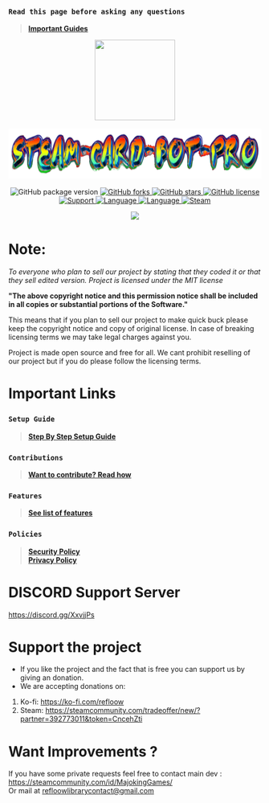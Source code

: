 ### `Read this page before asking any questions`
> **[Important Guides](https://github.com/OSL-Works/Steam-Card-Bot-PRO#important-links)**<br>

<p align="center">
<img width="160" height="160" src="https://upload.wikimedia.org/wikipedia/commons/c/c1/Steam_Logo.png">
</p>
<p align="center">
<img width="600" height="100" src="https://github.com/d0biar/skdsajl/blob/master/ProjectImages/Steam-Card-Bot-PRO.png">
</p>

<p align= "center">
  <img src="https://img.shields.io/github/package-json/v/Refloow/Steam-Card-Bot-PRO.svg" alt="GitHub package version">
  </a>
    <a href="https://github.com/Refloow/Steam-Card-Bot-PRO/network" target="_blank">
  <img src="https://img.shields.io/github/forks/Refloow/Steam-Card-Bot-PRO.svg?style=plastic" alt="GitHub forks">
  </a>
    <a href="https://github.com/Refloow/Steam-Card-Bot-PRO/stargazers" target="_blank">
  <img src="https://img.shields.io/github/stars/Refloow/Steam-Card-Bot-PRO.svg?style=plastic" alt="GitHub stars">
  </a>
    <a href="https://raw.githubusercontent.com/Refloow/Steam-Card-Bot-PRO/master/LICENSE">
  <img src="https://img.shields.io/badge/license-MIT-blue.svg?style=plastic" alt="GitHub license">
  </a>
    <a href="https://discord.gg/XxvjjPs" target="_blank">
  <img src="https://img.shields.io/discord/690327113039085600" alt="Support">
  </a>
    <a href="https://en.wikipedia.org/wiki/Node.js" target="_blank">
  <img src="https://img.shields.io/badge/Uses-Node.js-green" alt="Language">
  </a>
    <a href="https://en.wikipedia.org/wiki/JavaScript" target="_blank">
  <img src="https://img.shields.io/badge/language-JavaScript-yellow.svg" alt="Language">
  </a>
    <a href="https://steamcommunity.com/tradeoffer/new/?partner=392773011&token=CncehZti" target="_blank">
  <img src="https://img.shields.io/badge/steam-donate-yellow.svg" alt="Steam">
  </a>
</p>

<p align= "center">
  <a href="https://ko-fi.com/P5P02ONAC" target="_blank">
  <img src="https://www.ko-fi.com/img/githubbutton_sm.svg">
  </a>
</p>

# Note:
_To everyone who plan to sell our project by stating that they coded it or that they sell edited version. Project is licensed under the MIT license_

**"The above copyright notice and this permission notice shall be included in all
copies or substantial portions of the Software."**

This means that if you plan to sell our project to make quick buck please keep the copyright notice and copy of original license. In case of breaking licensing terms we may take legal charges against you.

Project is made open source and free for all. We cant prohibit reselling of our project but if you do please follow the licensing terms.

# Important Links

### `Setup Guide`
> **[Step By Step Setup Guide](https://github.com/OSL-Works/Steam-Card-Bot-PRO/wiki)**<br>
### `Contributions`
> **[Want to contribute? Read how](https://github.com/OSL-Works/Steam-Card-Bot-PRO/blob/master/.github/CONTRIBUTING.md)**<br>
### `Features`
> **[See list of features]()**<br>
### `Policies`
> **[Security Policy](https://github.com/OSL-Works/Steam-Card-Bot-PRO/security/policy)**<br>
> **[Privacy Policy](https://github.com/OSL-Works/Steam-Card-Bot-PRO/blob/master/.github/PRIVACY.md)**<br>


# DISCORD Support Server

https://discord.gg/XxvjjPs

# Support the project
- If you like the project and the fact that is free you can support us by giving an donation.
- We are accepting donations on:

1. Ko-fi: https://ko-fi.com/refloow
2. Steam: https://steamcommunity.com/tradeoffer/new/?partner=392773011&token=CncehZti


# Want Improvements ?

If you have some private requests feel free to contact main dev : https://steamcommunity.com/id/MajokingGames/<br>
Or mail at refloowlibrarycontact@gmail.com


